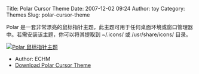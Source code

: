 Title: Polar Cursor Theme
Date: 2007-12-02 09:24
Author: toy
Category: Themes
Slug: polar-cursor-theme

Polar
是一套非常漂亮的鼠标指针主题，此主题可用于任何桌面环境或窗口管理器中。若需安装该主题，你可以将其提取到
~/.icons/ 或 /usr/share/icons/ 目录。

[![Polar
鼠标指针主题](http://i.linuxtoy.org/i/2007/12/polar-thumb.png)](http://i.linuxtoy.org/i/2007/12/polar.png)

- Author: ECHM  
- [Download Polar Cursor
Theme](http://www.kde-look.org/content/show.php?content=27913)
